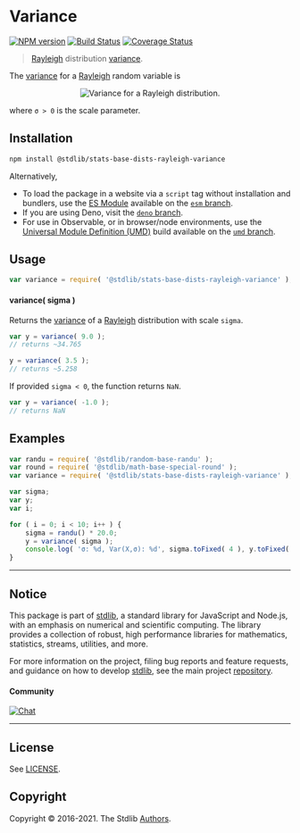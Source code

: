 <!--

@license Apache-2.0

Copyright (c) 2018 The Stdlib Authors.

Licensed under the Apache License, Version 2.0 (the "License");
you may not use this file except in compliance with the License.
You may obtain a copy of the License at

   http://www.apache.org/licenses/LICENSE-2.0

Unless required by applicable law or agreed to in writing, software
distributed under the License is distributed on an "AS IS" BASIS,
WITHOUT WARRANTIES OR CONDITIONS OF ANY KIND, either express or implied.
See the License for the specific language governing permissions and
limitations under the License.

-->

# Variance

[![NPM version][npm-image]][npm-url] [![Build Status][test-image]][test-url] [![Coverage Status][coverage-image]][coverage-url] <!-- [![dependencies][dependencies-image]][dependencies-url] -->

> [Rayleigh][rayleigh-distribution] distribution [variance][variance].

<!-- Section to include introductory text. Make sure to keep an empty line after the intro `section` element and another before the `/section` close. -->

<section class="intro">

The [variance][variance] for a [Rayleigh][rayleigh-distribution] random variable is

<!-- <equation class="equation" label="eq:rayleigh_variance" align="center" raw="\operatorname{Var}\left( X \right) = \frac{4-\pi }{2}\sigma^{2}" alt="Variance for a Rayleigh distribution."> -->

<div class="equation" align="center" data-raw-text="\operatorname{Var}\left( X \right) = \frac{4-\pi }{2}\sigma^{2}" data-equation="eq:rayleigh_variance">
    <img src="https://cdn.jsdelivr.net/gh/stdlib-js/stdlib@51534079fef45e990850102147e8945fb023d1d0/lib/node_modules/@stdlib/stats/base/dists/rayleigh/variance/docs/img/equation_rayleigh_variance.svg" alt="Variance for a Rayleigh distribution.">
    <br>
</div>

<!-- </equation> -->

where `σ > 0` is the scale parameter.

</section>

<!-- /.intro -->

<!-- Package usage documentation. -->

<section class="installation">

## Installation

```bash
npm install @stdlib/stats-base-dists-rayleigh-variance
```

Alternatively,

-   To load the package in a website via a `script` tag without installation and bundlers, use the [ES Module][es-module] available on the [`esm` branch][esm-url].
-   If you are using Deno, visit the [`deno` branch][deno-url].
-   For use in Observable, or in browser/node environments, use the [Universal Module Definition (UMD)][umd] build available on the [`umd` branch][umd-url].

</section>

<section class="usage">

## Usage

```javascript
var variance = require( '@stdlib/stats-base-dists-rayleigh-variance' );
```

#### variance( sigma )

Returns the [variance][variance] of a [Rayleigh][rayleigh-distribution] distribution with scale `sigma`.

```javascript
var y = variance( 9.0 );
// returns ~34.765

y = variance( 3.5 );
// returns ~5.258
```

If provided `sigma < 0`, the function returns `NaN`.

```javascript
var y = variance( -1.0 );
// returns NaN
```

</section>

<!-- /.usage -->

<!-- Package usage notes. Make sure to keep an empty line after the `section` element and another before the `/section` close. -->

<section class="notes">

</section>

<!-- /.notes -->

<!-- Package usage examples. -->

<section class="examples">

## Examples

<!-- eslint no-undef: "error" -->

```javascript
var randu = require( '@stdlib/random-base-randu' );
var round = require( '@stdlib/math-base-special-round' );
var variance = require( '@stdlib/stats-base-dists-rayleigh-variance' );

var sigma;
var y;
var i;

for ( i = 0; i < 10; i++ ) {
    sigma = randu() * 20.0;
    y = variance( sigma );
    console.log( 'σ: %d, Var(X,σ): %d', sigma.toFixed( 4 ), y.toFixed( 4 ) );
}
```

</section>

<!-- /.examples -->

<!-- Section to include cited references. If references are included, add a horizontal rule *before* the section. Make sure to keep an empty line after the `section` element and another before the `/section` close. -->

<section class="references">

</section>

<!-- /.references -->

<!-- Section for related `stdlib` packages. Do not manually edit this section, as it is automatically populated. -->

<section class="related">

</section>

<!-- /.related -->

<!-- Section for all links. Make sure to keep an empty line after the `section` element and another before the `/section` close. -->


<section class="main-repo" >

* * *

## Notice

This package is part of [stdlib][stdlib], a standard library for JavaScript and Node.js, with an emphasis on numerical and scientific computing. The library provides a collection of robust, high performance libraries for mathematics, statistics, streams, utilities, and more.

For more information on the project, filing bug reports and feature requests, and guidance on how to develop [stdlib][stdlib], see the main project [repository][stdlib].

#### Community

[![Chat][chat-image]][chat-url]

---

## License

See [LICENSE][stdlib-license].


## Copyright

Copyright &copy; 2016-2021. The Stdlib [Authors][stdlib-authors].

</section>

<!-- /.stdlib -->

<!-- Section for all links. Make sure to keep an empty line after the `section` element and another before the `/section` close. -->

<section class="links">

[npm-image]: http://img.shields.io/npm/v/@stdlib/stats-base-dists-rayleigh-variance.svg
[npm-url]: https://npmjs.org/package/@stdlib/stats-base-dists-rayleigh-variance

[test-image]: https://github.com/stdlib-js/stats-base-dists-rayleigh-variance/actions/workflows/test.yml/badge.svg
[test-url]: https://github.com/stdlib-js/stats-base-dists-rayleigh-variance/actions/workflows/test.yml

[coverage-image]: https://img.shields.io/codecov/c/github/stdlib-js/stats-base-dists-rayleigh-variance/main.svg
[coverage-url]: https://codecov.io/github/stdlib-js/stats-base-dists-rayleigh-variance?branch=main

<!--

[dependencies-image]: https://img.shields.io/david/stdlib-js/stats-base-dists-rayleigh-variance.svg
[dependencies-url]: https://david-dm.org/stdlib-js/stats-base-dists-rayleigh-variance/main

-->

[umd]: https://github.com/umdjs/umd
[es-module]: https://developer.mozilla.org/en-US/docs/Web/JavaScript/Guide/Modules

[deno-url]: https://github.com/stdlib-js/stats-base-dists-rayleigh-variance/tree/deno
[umd-url]: https://github.com/stdlib-js/stats-base-dists-rayleigh-variance/tree/umd
[esm-url]: https://github.com/stdlib-js/stats-base-dists-rayleigh-variance/tree/esm

[chat-image]: https://img.shields.io/gitter/room/stdlib-js/stdlib.svg
[chat-url]: https://gitter.im/stdlib-js/stdlib/

[stdlib]: https://github.com/stdlib-js/stdlib

[stdlib-authors]: https://github.com/stdlib-js/stdlib/graphs/contributors

[stdlib-license]: https://raw.githubusercontent.com/stdlib-js/stats-base-dists-rayleigh-variance/main/LICENSE

[rayleigh-distribution]: https://en.wikipedia.org/wiki/Rayleigh_distribution

[variance]: https://en.wikipedia.org/wiki/Variance

</section>

<!-- /.links -->
